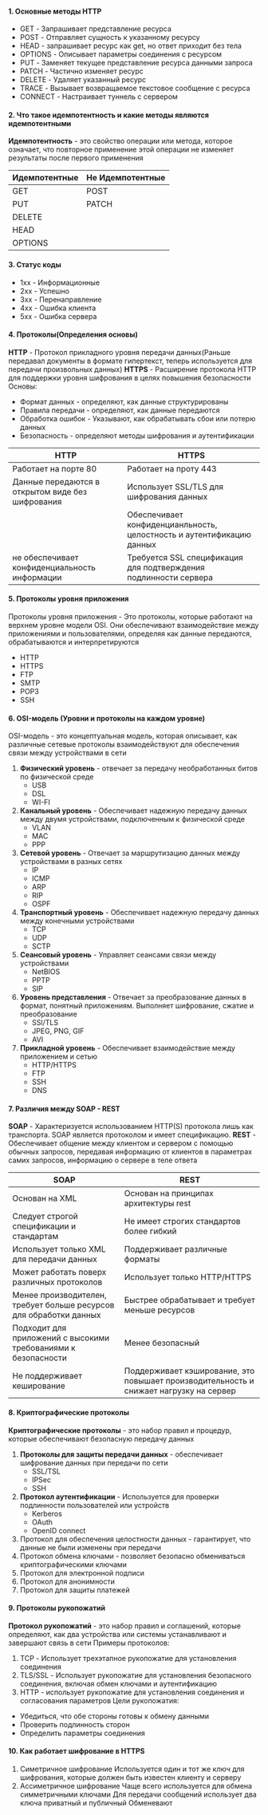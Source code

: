  #### 1. Основные методы HTTP
 - GET - Запрашивает представление ресурса
 - POST - Отправляет сущность к указанному ресурсу 
 - HEAD - запрашивает ресурс как get, но ответ приходит без тела
 - OPTIONS - Описывает параметры соединения с ресурсом
 - PUT - Заменяет текущее представление ресурса данными запроса
 - PATCH - Частично изменяет ресурс
 - DELETE - Удаляет указанный ресурс
 - TRACE - Вызывает возвращаемое текстовое сообщение с ресурса
 - CONNECT - Настраивает туннель с сервером
#### 2. Что такое идемпотентность и какие методы являются идемпотентными 
**Идемпотентность** - это свойство операции или метода, которое означает, что повторное применение этой операции не изменяет результаты после первого применения


| Идемпотентные | Не Идемпотентные |
| ------------- | ---------------- |
| GET           | POST             |
| PUT           | PATCH            |
| DELETE        |                  |
| HEAD          |                  |
| OPTIONS       |                  |

#### 3. Статус коды
- 1xx - Информационные 
- 2хх - Успешно
- 3хх - Перенаправление 
- 4хх - Ошибка клиента
- 5хх - Ошибка сервера

#### 4. Протоколы(Определения основы)
**HTTP** - Протокол прикладного уровня передачи данных(Раньше передавал документы в формате гипертекст, теперь используется для передачи произвольных данных)
**HTTPS** - Расширение протокола HTTP для поддержки уровня шифрования в целях повышения безопасности 
Основы:
- Формат данных - определяют, как данные структурированы 
- Правила передачи - определяют, как данные передаются 
- Обработка ошибок - Указывают, как обрабатывать сбои или потерю данных
- Безопасность - определяют методы шифрования и аутентификации 

| HTTP                                             | HTTPS                                                                 |
| ------------------------------------------------ | --------------------------------------------------------------------- |
| Работает на порте 80                             | Работает на проту 443                                                 |
| Данные передаются в открытом виде без шифрования | Использует SSL/TLS для шифрования данных                              |
|                                                  | Обеспечивает конфиденцианльность, целостность и аутентификацию данных |
| не обеспечивает конфиденциальность информации    | Требуется SSL спецификация для подтверждения подлинности сервера      |

#### 5. Протоколы уровня приложения
Протоколы уровня приложения - Это протоколы, которые работают на верхнем уровне модели OSI. Они обеспечивают взаимодействие между приложениями и пользователями, определяя как данные передаются, обрабатываются и интерпретируются 
 - HTTP
 - HTTPS
 - FTP
 - SMTP
 - POP3
 - SSH

#### 6. OSI-модель (Уровни и протоколы на каждом уровне)
OSI-модель - это концептуальная модель, которая описывает, как различные сетевые протоколы взаимодействуют для обеспечения связи между устройствами в сети

1. **Физический уровень** - отвечает за передачу необработанных битов по физической среде
	- USB
	- DSL
	- WI-FI
2. **Канальный уровень** - Обеспечивает надежную передачу данных между двумя устройствами, подключенным к физической среде
	- VLAN
	- MAC
	- PPP
3. **Сетевой уровень** - Отвечает за маршрутизацию данных между устройствами в разных сетях
	- IP
	- ICMP
	- ARP
	- RIP
	- OSPF
4. **Транспортный уровень** - Обеспечивает надежную передачу данных между конечными устройствами
	- TCP
	- UDP
	- SCTP
5. **Сеансовый уровень** - Управляет сеансами связи между устройствами
	- NetBIOS
	- PPTP
	- SIP
6. **Уровень представления** - Отвечает за преобразование данных в формат, понятный приложениям. Выполняет шифрование, сжатие и преобразование
	- SSl/TLS
	- JPEG, PNG, GIF
	- AVI
7. **Прикладной уровень** - Обеспечивает взаимодействие между приложением и сетью
	- HTTP/HTTPS
	- FTP
	- SSH
	- DNS

#### 7. Различия между SOAP - REST
**SOAP** - Характеризуется использованием HTTP(S) протокола лишь как транспорта. SOAP является протоколом и имеет спецификацию.
**REST** - Обеспечивает общение между клиентом и сервером с помощью обычных запросов, передавая информацию от клиентов в параметрах самих запросов, информацию о сервере в теле ответа



| SOAP                                                               | REST                                                                                   |
| ------------------------------------------------------------------ | -------------------------------------------------------------------------------------- |
| Основан на XML                                                     | Основан на принципах архитектуры rest                                                  |
| Следует строгой спецификации и стандартам                          | Не имеет строгих стандартов более гибкий                                               |
| Использует только XML для передачи данных                          | Поддерживает различные форматы                                                         |
| Может работать поверх различных протоколов                         | Использует только HTTP/HTTPS                                                           |
| Менее производителен, требует больше ресурсов для обработки данных | Быстрее обрабатывает и требует меньше ресурсов                                         |
| Подходит для приложений с высокими требованиями к безопасности     | Менее безопасный                                                                       |
| Не поддерживает кеширование                                        | Поддерживает кэширование, это повышает производительность и снижает нагрузку на сервер |

#### 8. Криптографические протоколы
**Криптографические протоколы** - это набор правил и процедур, которые обеспечивают безопасную передачу данных
1. **Протоколы для защиты передачи данных** - обеспечивает шифрование данных при передачи по сети
	- SSL/TSL
	- IPSec
	- SSH
2. **Протокол аутентификации** - Используется для проверки подлинности пользователей или устройств
	- Kerberos
	- OAuth
	- OpenID connect
3. Протокол для обеспечения целостности данных - гарантирует, что данные не были изменены при передачи
4. Протокол обмена ключами - позволяет безопасно обмениваться криптографическими ключами
5. Протокол для электронной подписи
6. Протокол для анонимности
7. Протокол для защиты платежей 

#### 9. Протоколы рукопожатий 
**Протокол рукопожатий** - это набор правил и соглашений, которые определяют, как два устройства или системы устанавливают и завершают связь в сети
Примеры протоколов:
1. TCP - Использует трехэтапное рукопожатие для установления соединения
2. TLS/SSL - Использует рукопожатие для установления безопасного соединения, включая обмен ключами и аутентификацию
3. HTTP - использует рукопожатие для установления соединения и согласования параметров
Цели рукопожатия:
- Убедиться, что обе стороны готовы к обмену данными
- Проверить подлинность сторон
- Определить параметры соединения

#### 10. Как работает шифрование в HTTPS

1. Cиметричное шифрование 
	Используется один и тот же ключ для шифрования, которые должен быть известен клиенту и серверу
2. Ассиметричное шифрование
	Чаще всего используется для обмена симметричными ключами
	Для передачи сообщений использует два ключа приватный и публичный
	Обменевают